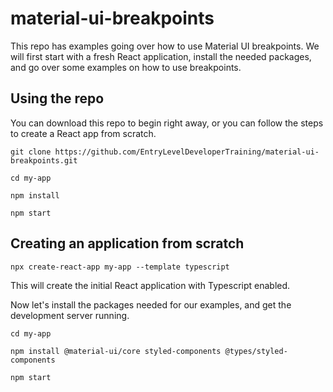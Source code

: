 # material-ui-breakpoints

This repo has examples going over how to use Material UI breakpoints. We will first start with a fresh React application, install the needed packages, and go over some examples on how to use breakpoints.

## Using the repo

You can download this repo to begin right away, or you can follow the steps to create a React app from scratch.

```
git clone https://github.com/EntryLevelDeveloperTraining/material-ui-breakpoints.git

cd my-app

npm install

npm start
```

## Creating an application from scratch

```
npx create-react-app my-app --template typescript
```

This will create the initial React application with Typescript enabled.

Now let's install the packages needed for our examples, and get the development server running.

```
cd my-app

npm install @material-ui/core styled-components @types/styled-components

npm start
```
